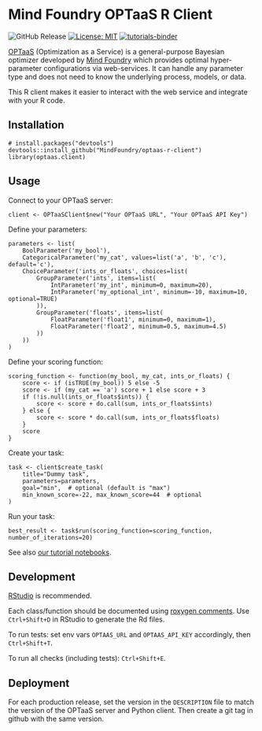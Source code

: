 # Mind Foundry OPTaaS R Client

![GitHub Release](https://img.shields.io/github/release/mindfoundry/optaas-r-client.svg)
[![License: MIT](https://img.shields.io/badge/License-MIT-yellow.svg)](https://opensource.org/licenses/MIT)
[![tutorials-binder](https://img.shields.io/badge/tutorials-binder-ff69b4.svg)](https://tutorial.optaas.mindfoundry.ai)

[OPTaaS](https://mindfoundry.ai/optaas) (Optimization as a Service) is a general-purpose Bayesian optimizer developed
by [Mind Foundry](https://mindfoundry.ai) which provides optimal hyper-parameter configurations via web-services.
It can handle any parameter type and does not need to know the underlying process, models, or data.

This R client makes it easier to interact with the web service and integrate with your R code.

## Installation

```{r gh-installation, eval = FALSE}
# install.packages("devtools")
devtools::install_github("MindFoundry/optaas-r-client")
library(optaas.client)
```

## Usage

Connect to your OPTaaS server:
```{r example, eval = FALSE}
client <- OPTaaSClient$new("Your OPTaaS URL", "Your OPTaaS API Key")
```

Define your parameters:
```{r example, eval = FALSE}
parameters <- list(
    BoolParameter('my_bool'),
    CategoricalParameter('my_cat', values=list('a', 'b', 'c'), default='c'),
    ChoiceParameter('ints_or_floats', choices=list(
        GroupParameter('ints', items=list(
            IntParameter('my_int', minimum=0, maximum=20), 
            IntParameter('my_optional_int', minimum=-10, maximum=10, optional=TRUE)
        )),
        GroupParameter('floats', items=list(
            FloatParameter('float1', minimum=0, maximum=1),
            FloatParameter('float2', minimum=0.5, maximum=4.5)
        ))
    ))
)
```

Define your scoring function:
```{r example, eval = FALSE}
scoring_function <- function(my_bool, my_cat, ints_or_floats) {
    score <- if (isTRUE(my_bool)) 5 else -5
    score <- if (my_cat == 'a') score + 1 else score + 3
    if (!is.null(ints_or_floats$ints)) {
        score <- score + do.call(sum, ints_or_floats$ints)
    } else {
        score <- score * do.call(sum, ints_or_floats$floats)
    }
    score
}
```

Create your task:
```{r example, eval = FALSE}
task <- client$create_task(
    title="Dummy task",
    parameters=parameters,
    goal="min",  # optional (default is "max")
    min_known_score=-22, max_known_score=44  # optional
)
```

Run your task:
```{r example, eval = FALSE}
best_result <- task$run(scoring_function=scoring_function, number_of_iterations=20)
```

See also [our tutorial notebooks](https://tutorial.optaas.mindfoundry.ai).

## Development

[RStudio](https://www.rstudio.com/) is recommended.

Each class/function should be documented using [roxygen comments](https://cran.r-project.org/web/packages/roxygen2/vignettes/rd.html). Use `Ctrl+Shift+D` in RStudio to generate the Rd files.

To run tests: set env vars `OPTAAS_URL` and `OPTAAS_API_KEY` accordingly, then `Ctrl+Shift+T`.

To run all checks (including tests): `Ctrl+Shift+E`.

## Deployment

For each production release, set the version in the `DESCRIPTION` file to match the version of the OPTaaS server and Python client. Then create a git tag in github with the same version.
